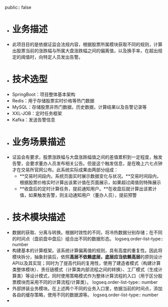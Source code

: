 public:: false

- # 业务描述
- 此项目目的是依据证监会法规内容，根据股票所属模块获取不同的规则，计算出股票当前的涨跌幅与所属大盘涨跌幅之间的偏离值，以及换手率，在超出规定的阈值时，向特定人员发出告警。
- # 技术选型
- SpringBoot：项目整体基本架构
- Redis：用于存储股票实时价格等热门数据
- MySQL：存储股票非热门数据，历史数据，计算结果以及告警记录等
- XXL-JOB：定时任务框架
- Kafka：发送告警信息
- # 业务场景描述
- 证监会有要求，股票涨跌幅与大盘涨跌幅值之间的差值累积到一定程度，触发告警，会要求董办人员发布相关公告。但是这个触发信息，是在晚上六七点钟才在交易所官网公布。此系统实际成果由两部分组成：
	- **交易时间段内，系统页面实时展示数据变化与状况。**交易时间段内，根据股票价格实时计算出该累计值在页面展示，如果超过阈值则特殊展示
	- **收盘后的定时计算任务，提前通知用户。**在收盘后就计算出该累计值，如果触发告警，则主动通知用户（董办人员），提前预警
- # 技术模块描述
- 数据的获取、分离与转换。根据时效性的不同，将冷热数据分别存储；在不同的时间点（盘前盘中盘后）组合出不同的数据形态。
  logseq.order-list-type:: number
- 构建基本的计算框架。该系统计算偏离值的规则，具有高度的重复性。因此将模块拆分，抽象封装后，依照**高层不依赖底层，底层应当依赖高层**的原则设计API以及其实现；同时为了提高代码的复用性，使用了建造者模式（构建计算类整体模块）、责任链模式（计算类内部流程之间的转换）、工厂模式（生成计算类）等设计模式，同时使用策略模式作为整体计算流程的入口（用于区分股票模块而采用不同的计算流程/计算类）。
  logseq.order-list-type:: number
- 外部拼装业务模块。在上述两个不同的业务入口里，依据当前的时间点，添加各自的缓存策略，使用不同的数据源等。
  logseq.order-list-type:: number
-